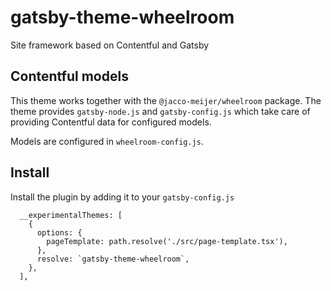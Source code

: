# gatsby-theme-wheelroom

Site framework based on Contentful and Gatsby

## Contentful models

This theme works together with the `@jacco-meijer/wheelroom` package. The theme
provides `gatsby-node.js` and `gatsby-config.js` which take care of providing
Contentful data for configured models.

Models are configured in `wheelroom-config.js`.

## Install

Install the plugin by adding it to your `gatsby-config.js`

```
  __experimentalThemes: [
    {
      options: {
        pageTemplate: path.resolve('./src/page-template.tsx'),
      },
      resolve: `gatsby-theme-wheelroom`,
    },
  ],
```
